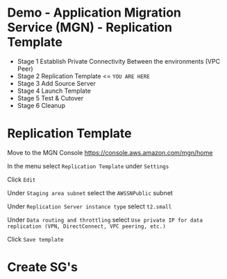 # Demo - Application Migration Service (MGN) - Replication Template

- Stage 1 Establish Private Connectivity Between the environments (VPC Peer)
- Stage 2 Replication Template <= `YOU ARE HERE`
- Stage 3 Add Source Server
- Stage 4 Launch Template
- Stage 5 Test & Cutover
- Stage 6 Cleanup

# Replication Template

Move to the MGN Console https://console.aws.amazon.com/mgn/home

In the menu select `Replication Template` under `Settings`

Click `Edit`

Under `Staging area subnet` select the `AWSSNPublic` subnet

Under `Replication Server instance type` select `t2.small`

Under `Data routing and throttling` select `Use private IP for data replication (VPN, DirectConnect, VPC peering, etc.)`

Click `Save template`

# Create SG's